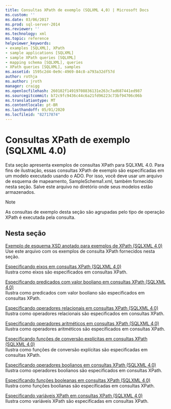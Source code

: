 ```yaml
---
title: Consultas XPath de exemplo (SQLXML 4,0) | Microsoft Docs
ms.custom: ''
ms.date: 03/06/2017
ms.prod: sql-server-2014
ms.reviewer: ''
ms.technology: xml
ms.topic: reference
helpviewer_keywords:
- examples [SQLXML], XPath
- sample applications [SQLXML]
- sample XPath queries [SQLXML]
- mapping schema [SQLXML], queries
- XPath queries [SQLXML], samples
ms.assetid: 1595c2d4-0e9c-4969-84c8-a793a32df57d
author: rothja
ms.author: jroth
manager: craigg
ms.openlocfilehash: 260102f14919708836131e263c7ad687441ed987
ms.sourcegitcommit: b72c9fc9436c44c6a21fd96223c73bf94706c06b
ms.translationtype: MT
ms.contentlocale: pt-BR
ms.lasthandoff: 05/01/2020
ms.locfileid: "82717874"
---
```

# <a name="sample-xpath-queries-sqlxml-40"></a>Consultas XPath de exemplo (SQLXML 4.0)
  Esta seção apresenta exemplos de consultas XPath para SQLXML 4.0. Para fins de ilustração, essas consultas XPath de exemplo são especificadas em um modelo executado usando o ADO. Por isso, você deve usar um arquivo de esquema de mapeamento, SampleSchema1.xml, também fornecido nesta seção. Salve este arquivo no diretório onde seus modelos estão armazenados.  
  
> [!NOTE]  
>  As consultas de exemplo desta seção são agrupadas pelo tipo de operação XPath é executada pela consulta.  
  
## <a name="in-this-section"></a>Nesta seção  
 [Exemplo de esquema XSD anotado para exemplos de XPath &#40;SQLXML 4,0&#41;](sample-annotated-xsd-schema-for-xpath-examples-sqlxml-4-0.md)  
 Use este arquivo com os exemplos de consulta XPath fornecidos nesta seção.  
  
 [Especificando eixos em consultas XPath &#40;SQLXML 4,0&#41;](specifying-axes-in-xpath-queries-sqlxml-4-0.md)  
 Ilustra como eixos são especificados em consultas XPath.  
  
 [Especificando predicados com valor booliano em consultas XPath &#40;SQLXML 4,0&#41;](specifying-boolean-valued-predicates-in-xpath-queries-sqlxml-4-0.md)  
 Ilustra como predicados com valor booliano são especificados em consultas XPath.  
  
 [Especificando operadores relacionais em consultas XPath &#40;SQLXML 4,0&#41;](specifying-relational-operators-in-xpath-queries-sqlxml-4-0.md)  
 Ilustra como operadores relacionais são especificados em consultas XPath.  
  
 [Especificando operadores aritméticos em consultas XPath &#40;SQLXML 4,0&#41;](specifying-arithmetic-operators-in-xpath-queries-sqlxml-4-0.md)  
 Ilustra como operadores aritméticos são especificados em consultas XPath.  
  
 [Especificando funções de conversão explícitas em consultas XPath &#40;SQLXML 4,0&#41;](specifying-explicit-conversion-functions-in-xpath-queries-sqlxml-4-0.md)  
 Ilustra como funções de conversão explícitas são especificadas em consultas XPath.  
  
 [Especificando operadores boolianos em consultas XPath &#40;SQLXML 4,0&#41;](specifying-boolean-operators-in-xpath-queries-sqlxml-4-0.md)  
 Ilustra como operadores boolianos são especificados em consultas XPath.  
  
 [Especificando funções booleanas em consultas XPath &#40;SQLXML 4,0&#41;](specifying-boolean-functions-in-xpath-queries-sqlxml-4-0.md)  
 Ilustra como funções boolianas são especificadas em consultas XPath.  
  
 [Especificando variáveis XPath em consultas XPath &#40;SQLXML 4,0&#41;](specifying-xpath-variables-in-xpath-queries-sqlxml-4-0.md)  
 Ilustra como variáveis XPath são especificadas em consultas XPath.  
  
  
